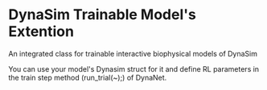 # DynaSim Trainable Model's Extention

An integrated class for trainable interactive biophysical models of DynaSim

You can use your model's Dynasim struct for it and define RL parameters in the train step method (run_trial(~);) of DynaNet.
